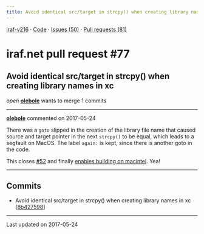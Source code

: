 ```yaml
---
title: Avoid identical src/target in strcpy() when creating library names in xc #77
---
```


[iraf-v216](/iraf-v216) · [Code](https://github.com/iraf-community/iraf/tree/iraf-v216) · [Issues (50)](/iraf-v216/issues) · [Pull requests (81)](/iraf-v216/issues/pulls)

# iraf.net pull request #77
## Avoid identical src/target in strcpy() when creating library names in xc
*open* **[olebole](https://github.com/olebole)** wants to merge 1 commits

- - - -

**[olebole](https://github.com/olebole)** commented on 2017-05-24

There was a `goto` slipped in the creation of the library file name that caused source and target pointer in the next `strcpy()` to be equal, which leads to a segfault on MacOS. The label `again:` is kept, since there is another goto in the code.  
  
This closes [#52](https://iraf-community.github.io/iraf-v216/issues/52) and finally [enables building on macintel](https://travis-ci.org/olebole/iraf-v216/jobs/235581606). Yea!
- - - -

## Commits

* Avoid identical src/target in strcpy() when creating library names in xc [[8b427598](https://github.com/iraf-community/iraf/commit/8b427598f58aaf4c961c2d653e9ea7fc6675175f)]

- - - -

Last updated on 2017-05-24
